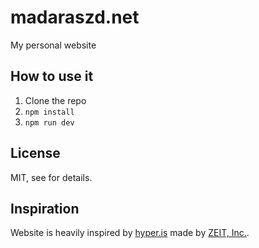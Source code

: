 # madaraszd.net
My personal website

## How to use it

1. Clone the repo
2. `npm install`
3. `npm run dev`

## License
MIT, see [](LICENSE) for details.

## Inspiration
Website is heavily inspired by [hyper.is](https://hyper.is) made by [ZEIT, Inc.](https://zeit.co/).
